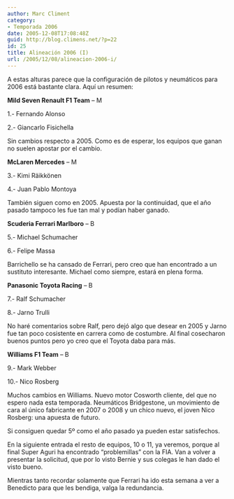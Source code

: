 ```yaml
---
author: Marc Climent
category:
- Temporada 2006
date: 2005-12-08T17:08:48Z
guid: http://blog.climens.net/?p=22
id: 25
title: Alineación 2006 (I)
url: /2005/12/08/alineacion-2006-i/
---
```


A estas alturas parece que la configuración de pilotos y neumáticos para 2006 está bastante clara. Aquí un resumen:

**Mild Seven Renault F1 Team** &#8211; M
  
1.- Fernando Alonso
  
2.- Giancarlo Fisichella

Sin cambios respecto a 2005. Como es de esperar, los equipos que ganan no suelen apostar por el cambio.

**McLaren Mercedes** &#8211; M
  
3.- Kimi Räikkönen
  
4.- Juan Pablo Montoya

También siguen como en 2005. Apuesta por la continuidad, que el año pasado tampoco les fue tan mal y podían haber ganado.

**Scuderia Ferrari Marlboro** &#8211; B
  
5.- Michael Schumacher
  
6.- Felipe Massa

Barrichello se ha cansado de Ferrari, pero creo que han encontrado a un sustituto interesante. Michael como siempre, estará en plena forma.

**Panasonic Toyota Racing** &#8211; B
  
7.- Ralf Schumacher
  
8.- Jarno Trulli

No haré comentarios sobre Ralf, pero dejó algo que desear en 2005 y Jarno fue tan poco cosistente en carrera como de costumbre. Al final cosecharon buenos puntos pero yo creo que el Toyota daba para más.

**Williams F1 Team** &#8211; B
  
9.- Mark Webber
  
10.- Nico Rosberg

Muchos cambios en Williams. Nuevo motor Cosworth cliente, del que no espero nada esta temporada. Neumáticos Bridgestone, un movimiento de cara al único fabricante en 2007 o 2008 y un chico nuevo, el joven Nico Rosberg: una apuesta de futuro.
  
Si consiguen quedar 5º como el año pasado ya pueden estar satisfechos.

En la siguiente entrada el resto de equipos, 10 o 11, ya veremos, porque al final Super Aguri ha encontrado &#8220;problemillas&#8221; con la FIA. Van a volver a presentar la solicitud, que por lo visto Bernie y sus colegas le han dado el visto bueno.

Mientras tanto recordar solamente que Ferrari ha ido esta semana a ver a Benedicto para que les bendiga, valga la redundancia.